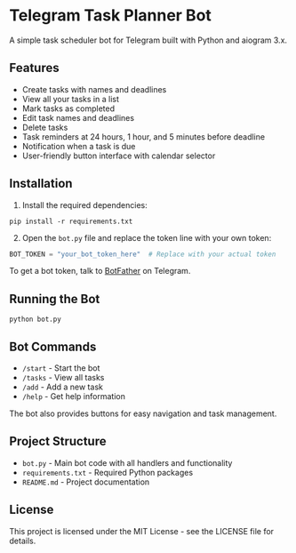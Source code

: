 # Telegram Task Planner Bot

A simple task scheduler bot for Telegram built with Python and aiogram 3.x.

## Features

- Create tasks with names and deadlines
- View all your tasks in a list
- Mark tasks as completed
- Edit task names and deadlines
- Delete tasks
- Task reminders at 24 hours, 1 hour, and 5 minutes before deadline
- Notification when a task is due
- User-friendly button interface with calendar selector

## Installation

1. Install the required dependencies:
```
pip install -r requirements.txt
```

2. Open the `bot.py` file and replace the token line with your own token:
```python
BOT_TOKEN = "your_bot_token_here"  # Replace with your actual token
```

To get a bot token, talk to [BotFather](https://t.me/BotFather) on Telegram.

## Running the Bot

```
python bot.py
```

## Bot Commands

- `/start` - Start the bot
- `/tasks` - View all tasks
- `/add` - Add a new task
- `/help` - Get help information

The bot also provides buttons for easy navigation and task management.

## Project Structure

- `bot.py` - Main bot code with all handlers and functionality
- `requirements.txt` - Required Python packages
- `README.md` - Project documentation

## License

This project is licensed under the MIT License - see the LICENSE file for details. 
